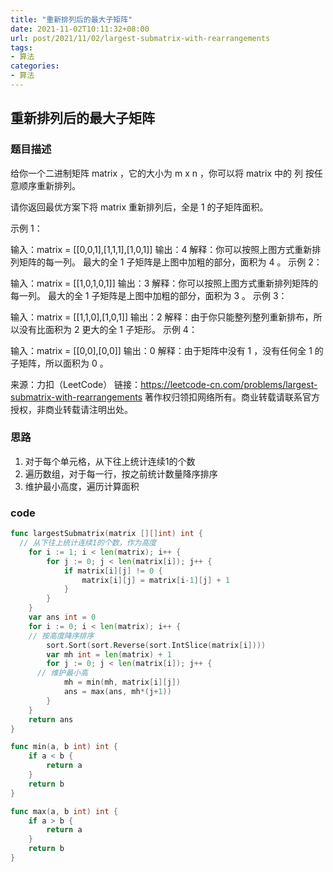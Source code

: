 ```yaml
---
title: "重新排列后的最大子矩阵"
date: 2021-11-02T10:11:32+08:00
url: post/2021/11/02/largest-submatrix-with-rearrangements
tags:
- 算法
categories:
- 算法 
---
```


## 重新排列后的最大子矩阵

### 题目描述

给你一个二进制矩阵 matrix ，它的大小为 m x n ，你可以将 matrix 中的 列 按任意顺序重新排列。

请你返回最优方案下将 matrix 重新排列后，全是 1 的子矩阵面积。

 

示例 1：



输入：matrix = [[0,0,1],[1,1,1],[1,0,1]]
输出：4
解释：你可以按照上图方式重新排列矩阵的每一列。
最大的全 1 子矩阵是上图中加粗的部分，面积为 4 。
示例 2：



输入：matrix = [[1,0,1,0,1]]
输出：3
解释：你可以按照上图方式重新排列矩阵的每一列。
最大的全 1 子矩阵是上图中加粗的部分，面积为 3 。
示例 3：

输入：matrix = [[1,1,0],[1,0,1]]
输出：2
解释：由于你只能整列整列重新排布，所以没有比面积为 2 更大的全 1 子矩形。
示例 4：

输入：matrix = [[0,0],[0,0]]
输出：0
解释：由于矩阵中没有 1 ，没有任何全 1 的子矩阵，所以面积为 0 。

来源：力扣（LeetCode）
链接：https://leetcode-cn.com/problems/largest-submatrix-with-rearrangements
著作权归领扣网络所有。商业转载请联系官方授权，非商业转载请注明出处。

### 思路

1. 对于每个单元格，从下往上统计连续1的个数
2. 遍历数组，对于每一行，按之前统计数量降序排序
3. 维护最小高度，遍历计算面积

### code

```go
func largestSubmatrix(matrix [][]int) int {
  // 从下往上统计连续1的个数，作为高度
	for i := 1; i < len(matrix); i++ {
		for j := 0; j < len(matrix[i]); j++ {
			if matrix[i][j] != 0 {
				matrix[i][j] = matrix[i-1][j] + 1
			}
		}
	}
	var ans int = 0
	for i := 0; i < len(matrix); i++ {
    // 按高度降序排序
		sort.Sort(sort.Reverse(sort.IntSlice(matrix[i])))
		var mh int = len(matrix) + 1
		for j := 0; j < len(matrix[i]); j++ {
      // 维护最小高
			mh = min(mh, matrix[i][j])
			ans = max(ans, mh*(j+1))
		}
	}
	return ans
}

func min(a, b int) int {
	if a < b {
		return a
	}
	return b
}

func max(a, b int) int {
	if a > b {
		return a
	}
	return b
}
```

